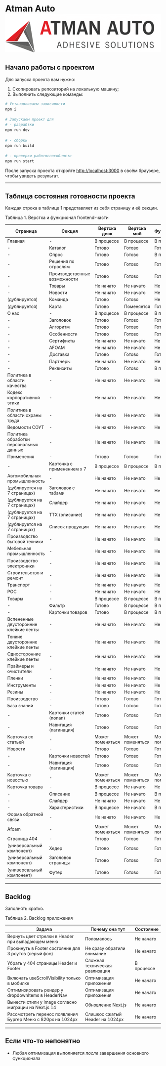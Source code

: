 # Atman Auto ![Логотип компании Atman Auto](https://github.com/Miracreative/Atman-Auto/blob/Yoda/public/logo.svg)

## Начало работы с проектом

Для запуска проекта вам нужно:

1. Скопировать репозиторий на локальную машину;
2. Выполнить следующие команды:

```bash
# Устанавливаем зависимости
npm i

# Запускаем проект для
# - разрабтки
npm run dev

# - сборки
npm run build

# - проверки работоспособности
npm run start
```

После запуска проекта откройте [http://localhost:3000](http://localhost:3000) в своём браузере, чтобы увидеть результат.

---

## Таблица состояния готовности проекта

Каждая строка в таблице 1 представляет из себя страницу и её секции.

Таблица 1. Верстка и функционал frontend-части

| Страница                               | Секция                       | Вертска деск     | Вертска моб      | Функционал       |
| -------------------------------------- | ---------------------------- | ---------------- | ---------------- | ---------------- |
| Главная                                | -                            | В процессе       | В процессе       | В процессе       |
| -                                      | Каталог                      | Готово           | Готово           | Готово           |
| -                                      | Опрос                        | Готово           | Готово           | В процессе       |
| -                                      | Решения по отрослям          | Готово           | Готово           | Готово           |
| -                                      | Производственные возможности | Готово           | Готово           | Готово           |
| -                                      | Товары                       | Не начато        | Не начато        | Не начато        |
| -                                      | Новости                      | Не начато        | Не начато        | Не начато        |
| (дублируется)                          | Команда                      | Готово           | Готово           | Не начато        |
| (дублируется)                          | Карта                        | Готово           | Поменяется       | Готово           |
| О нас                                  | -                            | В процессе       | В процессе       | В процессе       |
| -                                      | Заголовок                    | Готово           | Готово           | Готово           |
| -                                      | Алгоритм                     | Готово           | Готово           | Готово           |
| -                                      | Особенности                  | Готово           | Готово           | Готово           |
| -                                      | Сертификты                   | Не начато        | Не начато        | Не начато        |
| -                                      | AFOAM                        | Не начато        | Не начато        | Не начато        |
| -                                      | Доставка                     | Готово           | Готово           | Готово           |
| -                                      | Партнеры                     | Не начато        | Не начато        | Не начато        |
| -                                      | Реквизиты                    | Готово           | Готово           | В процессе       |
| Политика в области качества            | -                            | Не начато        | Не начато        | Не начато        |
| Кодекс корпоративной этики             | -                            | Не начато        | Не начато        | Не начато        |
| Политика в области охраны труда        | -                            | Не начато        | Не начато        | Не начато        |
| Ведомости СОУТ                         | -                            | Не начато        | Не начато        | Не начато        |
| Политика обработки персональных данных | -                            | Не начато        | Не начато        | Не начато        |
| Применения                             | -                            | Готово           | Готово           | Готово           |
| -                                      | Карточка с применением х 7   | В процессе       | В процессе       | В процессе       |
| Автомобильная промышленность           | -                            | Не начато        | Не начато        | Не начато        |
| (дублируется на 7 страницах)           | Заголовок с табами           | Не начато        | Не начато        | Не начато        |
| (дублируется на 7 страницах)           | Слайдер                      | Не начато        | Не начато        | Не начато        |
| (дублируется на 7 страницах)           | ТТХ (описание)               | Не начато        | Не начато        | Не начато        |
| (дублируется на 7 страницах)           | Список продукции             | Не начато        | Не начато        | Не начато        |
| Производство бытовой техники           | -                            | Не начато        | Не начато        | Не начато        |
| Мебельная промышленность               | -                            | Не начато        | Не начато        | Не начато        |
| Производство электроники               | -                            | Не начато        | Не начато        | Не начато        |
| Строительство и ремонт                 | -                            | Не начато        | Не начато        | Не начато        |
| Транспорт                              | -                            | Не начато        | Не начато        | Не начато        |
| РОС                                    | -                            | Не начато        | Не начато        | Не начато        |
| Товары                                 | -                            | В процессе       | В процессе       | В процессе       |
| -                                      | Фильтр                       | Готово           | В процессе       | В процессе       |
| -                                      | Карточки товаров             | Готово           | В процессе       | В процессе       |
| Вспененные двусторонние клейкие ленты  | -                            | Не начато        | Не начато        | Не начато        |
| Тонкие двусторонние клейкие ленты      | -                            | Не начато        | Не начато        | Не начато        |
| Односторонние клейкие ленты            | -                            | Не начато        | Не начато        | Не начато        |
| Праймеры и очистители                  | -                            | Не начато        | Не начато        | Не начато        |
| Пленки                                 | -                            | Не начато        | Не начато        | Не начато        |
| Инструменты                            | -                            | Не начато        | Не начато        | Не начато        |
| Резины                                 | -                            | Не начато        | Не начато        | Не начато        |
| Производство                           | -                            | Готово           | Готово           | Готово           |
| База знаний                            | -                            | Готово           | Готово           | Готово           |
| -                                      | Карточки статей (попап)      | Готово           | Готово           | Готово           |
| -                                      | Навигация (пагинация)        | Готово           | Готово           | Готово           |
| Карточка со статьей                    | -                            | Может поменяться | Может поменяться | Может поменяться |
| Новости                                | -                            | Готово           | Готово           | Готово           |
| -                                      | Карточки новостей            | Готово           | Готово           | Готово           |
| -                                      | Навигация (пагинация)        | Готово           | Готово           | Готово           |
| Карточка с новостью                    | -                            | Может поменяться | Может поменяться | Может поменяться |
| Карточка товара                        | -                            | В процессе       | Не начато        | Не начато        |
| -                                      | Описание                     | В процессе       | Не начато        | В процессе       |
| -                                      | Слайдер                      | Не начато        | Не начато        | Не начато        |
| -                                      | Характеристики               | В процессе       | Не начато        | В процессе       |
| Форма обратной связи                   | -                            | Не начато        | Не начато        | Не начато        |
| Afoam                                  | -                            | Может поменяться | Может поменяться | Может поменяться |
| Страница 404                           | -                            | Готово           | Готово           | Готово           |
| (универсальный компонент)              | Хедер                        | Готово           | Готово           | Готово           |
| (универсальный компонент)              | Заголовок страницы           | Готово           | Готово           | Готово           |
| (универсальный компонент)              | Футер                        | Готово           | Готово           | Готово           |

---

## Backlog

Заполнять кратко.

Таблица 2. Backlog приложения

| Задача                                                | Почему она тут                 | Состояние  |
| ----------------------------------------------------- | ------------------------------ | ---------- |
| Вернуть цвет стрелки в Header при выпадающем меню     | Поломалось                     | Не начато  |
| Прокинуть в Footer состояние для 3 роутов (серый фон) | Не сразу обратили внимание     | Не начато  |
| Убрать у 404 страницы Header и Footer                 | Сложная техническая реализация | В процессе |
| Включать useScrollVisibility только в мобилке         | Оптимизация приложения         | Не начато  |
| Оптимизировать рендер у dropdownItems в HeaderNav     | Оптимизация приложения         | Не начато  |
| Вынести стили у Image согласно миграции на Next.js 14 | Обновление Next.js             | Не начато  |
| Рассмотреть перенос появления Бургер Меню с 820px на 1024px | Слишкос сжатый Header на 1024px             | Не начато  |

---

## Если что-то непонятно

- Любая оптимизация выполняется _после_ завершения основного функционала
